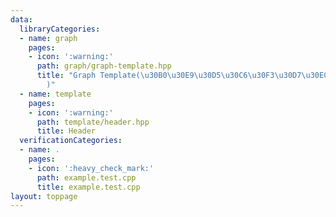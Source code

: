 ```yaml
---
data:
  libraryCategories:
  - name: graph
    pages:
    - icon: ':warning:'
      path: graph/graph-template.hpp
      title: "Graph Template(\u30B0\u30E9\u30D5\u30C6\u30F3\u30D7\u30EC\u30FC\u30C8\
        )"
  - name: template
    pages:
    - icon: ':warning:'
      path: template/header.hpp
      title: Header
  verificationCategories:
  - name: .
    pages:
    - icon: ':heavy_check_mark:'
      path: example.test.cpp
      title: example.test.cpp
layout: toppage
---
```

